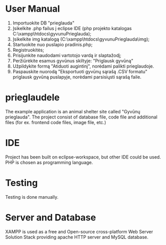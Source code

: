 # User Manual

1. Importuokite DB "prieglauda"
2. Įsikelkite .php failus į eclipse IDE (php projekto katalogas C:\xampp\htdocs\gyvunuPrieglauda);
3. Įsikelkite img katalogą (C:\xampp\htdocs\gyvunuPrieglauda\img);
4. Startuokite nuo puslapio pradinis.php;
5. Registruokitės;
6. Prisijunkite naudodami vartotojo vardą ir slaptažodį;
7. Peržiūrėkite esamus gyvūnus skiltyje: "Priglausk gyvūną"
8. Užpildykite formą "Atiduoti augintinį", norėdami palikti prieglaudoje.
9. Paspauskite nuorodą "Eksportuoti gyvūnų sąrašą .CSV formatu" priglausk gyvūną puslapyje, norėdami parsisiųsti sąrašą faile. 


# prieglaudele

The example application is an animal shelter site called "Gyvūnų prieglauda".
The project consist of database file, code file and additional files (for ex. frontend code files, image file, etc.)

# IDE

Project has been built on eclipse-workspace, but other IDE could be used. PHP is chosen as programming language.

# Testing

Testing is done manually. 

# Server and Database

XAMPP is used as a free and Open-source cross-platform Web Server Solution Stack providing apache HTTP server and MySQL database.


